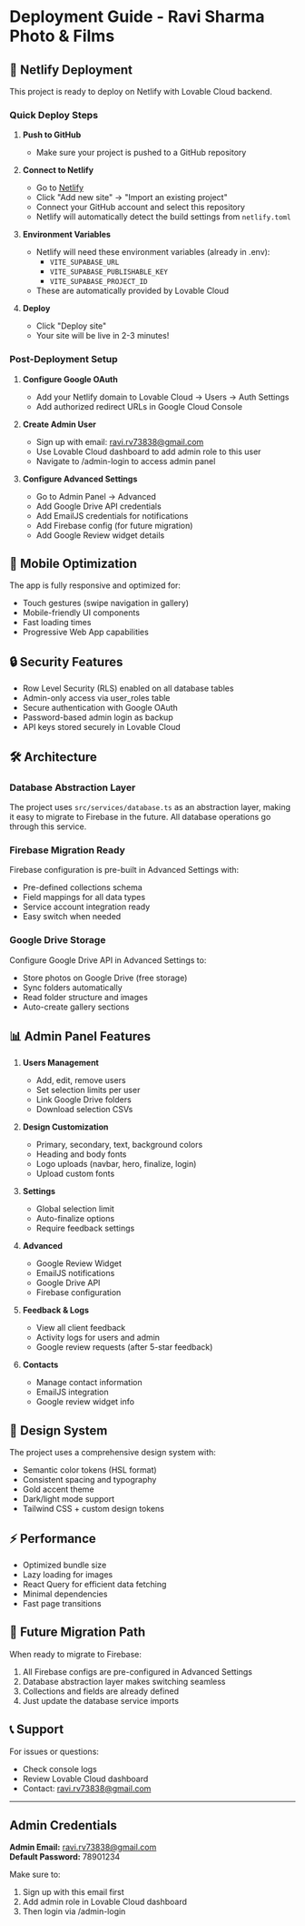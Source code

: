 # Deployment Guide - Ravi Sharma Photo & Films

## 🚀 Netlify Deployment

This project is ready to deploy on Netlify with Lovable Cloud backend.

### Quick Deploy Steps

1. **Push to GitHub**
   - Make sure your project is pushed to a GitHub repository

2. **Connect to Netlify**
   - Go to [Netlify](https://netlify.com)
   - Click "Add new site" → "Import an existing project"
   - Connect your GitHub account and select this repository
   - Netlify will automatically detect the build settings from `netlify.toml`

3. **Environment Variables**
   - Netlify will need these environment variables (already in .env):
     - `VITE_SUPABASE_URL`
     - `VITE_SUPABASE_PUBLISHABLE_KEY`
     - `VITE_SUPABASE_PROJECT_ID`
   - These are automatically provided by Lovable Cloud

4. **Deploy**
   - Click "Deploy site"
   - Your site will be live in 2-3 minutes!

### Post-Deployment Setup

1. **Configure Google OAuth**
   - Add your Netlify domain to Lovable Cloud → Users → Auth Settings
   - Add authorized redirect URLs in Google Cloud Console

2. **Create Admin User**
   - Sign up with email: ravi.rv73838@gmail.com
   - Use Lovable Cloud dashboard to add admin role to this user
   - Navigate to /admin-login to access admin panel

3. **Configure Advanced Settings**
   - Go to Admin Panel → Advanced
   - Add Google Drive API credentials
   - Add EmailJS credentials for notifications
   - Add Firebase config (for future migration)
   - Add Google Review widget details

## 📱 Mobile Optimization

The app is fully responsive and optimized for:
- Touch gestures (swipe navigation in gallery)
- Mobile-friendly UI components
- Fast loading times
- Progressive Web App capabilities

## 🔒 Security Features

- Row Level Security (RLS) enabled on all database tables
- Admin-only access via user_roles table
- Secure authentication with Google OAuth
- Password-based admin login as backup
- API keys stored securely in Lovable Cloud

## 🛠️ Architecture

### Database Abstraction Layer
The project uses `src/services/database.ts` as an abstraction layer, making it easy to migrate to Firebase in the future. All database operations go through this service.

### Firebase Migration Ready
Firebase configuration is pre-built in Advanced Settings with:
- Pre-defined collections schema
- Field mappings for all data types
- Service account integration ready
- Easy switch when needed

### Google Drive Storage
Configure Google Drive API in Advanced Settings to:
- Store photos on Google Drive (free storage)
- Sync folders automatically
- Read folder structure and images
- Auto-create gallery sections

## 📊 Admin Panel Features

1. **Users Management**
   - Add, edit, remove users
   - Set selection limits per user
   - Link Google Drive folders
   - Download selection CSVs

2. **Design Customization**
   - Primary, secondary, text, background colors
   - Heading and body fonts
   - Logo uploads (navbar, hero, finalize, login)
   - Upload custom fonts

3. **Settings**
   - Global selection limit
   - Auto-finalize options
   - Require feedback settings

4. **Advanced**
   - Google Review Widget
   - EmailJS notifications
   - Google Drive API
   - Firebase configuration

5. **Feedback & Logs**
   - View all client feedback
   - Activity logs for users and admin
   - Google review requests (after 5-star feedback)

6. **Contacts**
   - Manage contact information
   - EmailJS integration
   - Google review widget info

## 🎨 Design System

The project uses a comprehensive design system with:
- Semantic color tokens (HSL format)
- Consistent spacing and typography
- Gold accent theme
- Dark/light mode support
- Tailwind CSS + custom design tokens

## ⚡ Performance

- Optimized bundle size
- Lazy loading for images
- React Query for efficient data fetching
- Minimal dependencies
- Fast page transitions

## 🔄 Future Migration Path

When ready to migrate to Firebase:
1. All Firebase configs are pre-configured in Advanced Settings
2. Database abstraction layer makes switching seamless
3. Collections and fields are already defined
4. Just update the database service imports

## 📞 Support

For issues or questions:
- Check console logs
- Review Lovable Cloud dashboard
- Contact: ravi.rv73838@gmail.com

---

## Admin Credentials

**Admin Email:** ravi.rv73838@gmail.com  
**Default Password:** 78901234

Make sure to:
1. Sign up with this email first
2. Add admin role in Lovable Cloud dashboard
3. Then login via /admin-login

